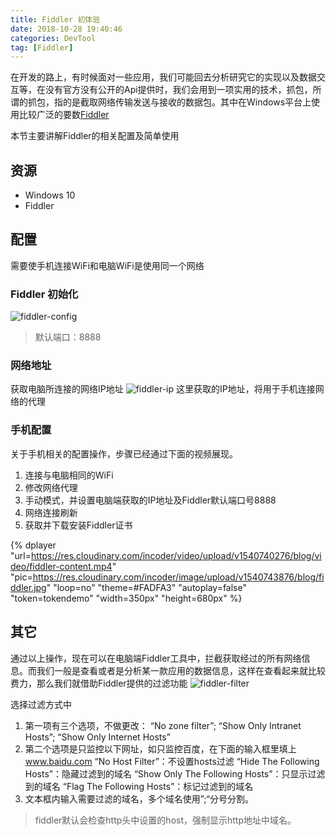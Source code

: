 ```yaml
---
title: Fiddler 初体验
date: 2018-10-28 19:40:46
categories: DevTool
tag: [Fiddler]
---
```


在开发的路上，有时候面对一些应用，我们可能回去分析研究它的实现以及数据交互等，在没有官方没有公开的Api提供时，我们会用到一项实用的技术，抓包，所谓的抓包，指的是截取网络传输发送与接收的数据包。其中在Windows平台上使用比较广泛的要数[Fiddler](https://www.telerik.com/fiddler)

本节主要讲解Fiddler的相关配置及简单使用

## 资源
* Windows 10
* Fiddler

## 配置
需要使手机连接WiFi和电脑WiFi是使用同一个网络
### Fiddler 初始化
![fiddler-config](https://res.cloudinary.com/incoder/image/upload/v1540742306/blog/fiddler-config.png)
>默认端口：8888

### 网络地址
获取电脑所连接的网络IP地址
![fiddler-ip](https://res.cloudinary.com/incoder/image/upload/v1540742723/blog/fiddler-ip.png)
这里获取的IP地址，将用于手机连接网络的代理

### 手机配置
关于手机相关的配置操作，步骤已经通过下面的视频展现。
1. 连接与电脑相同的WiFi
2. 修改网络代理
3. 手动模式，并设置电脑端获取的IP地址及Fiddler默认端口号8888
4. 网络连接刷新
5. 获取并下载安装Fiddler证书

{% dplayer "url=https://res.cloudinary.com/incoder/video/upload/v1540740276/blog/video/fiddler-content.mp4" "pic=https://res.cloudinary.com/incoder/image/upload/v1540743876/blog/fiddler.jpg" "loop=no" "theme=#FADFA3" "autoplay=false" "token=tokendemo" "width=350px" "height=680px" %}

## 其它
通过以上操作，现在可以在电脑端Fiddler工具中，拦截获取经过的所有网络信息。而我们一般是查看或者是分析某一款应用的数据信息，这样在查看起来就比较费力，那么我们就借助Fiddler提供的过滤功能
![fiddler-filter](https://res.cloudinary.com/incoder/image/upload/v1540743106/blog/fiddler-filter.png)

选择过滤方式中
1. 第一项有三个选项，不做更改：
    “No zone filter”;
    “Show Only Intranet Hosts”;
    “Show Only Internet Hosts”
2. 第二个选项是只监控以下网址，如只监控百度，在下面的输入框里填上 www.baidu.com
    “No Host Filter”：不设置hosts过滤
    “Hide The Following Hosts”：隐藏过滤到的域名
    “Show Only The Following Hosts”：只显示过滤到的域名
    “Flag The Following Hosts”：标记过滤到的域名
3. 文本框内输入需要过滤的域名，多个域名使用”;“分号分割。
>fiddler默认会检查http头中设置的host，强制显示http地址中域名。